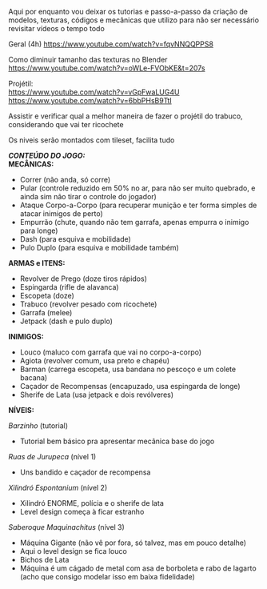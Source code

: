 Aqui por enquanto vou deixar os tutorias e passo-a-passo da criação de modelos, texturas, códigos e mecânicas que utilizo para não ser necessário revisitar vídeos o tempo todo  

Geral (4h) https://www.youtube.com/watch?v=fqvNNQQPPS8  

Como diminuir tamanho das texturas no Blender https://www.youtube.com/watch?v=oWLe-FVObKE&t=207s  

Projétil:  
https://www.youtube.com/watch?v=vGpFwaLUG4U  
https://www.youtube.com/watch?v=6bbPHsB9TtI  

Assistir e verificar qual a melhor maneira de fazer o projétil do trabuco, considerando que vai ter ricochete  

Os niveis serão montados com tileset, facilita tudo  

***CONTEÚDO DO JOGO:***  
**MECÂNICAS:**  
- Correr (não anda, só corre)  
- Pular (controle reduzido em 50% no ar, para não ser muito quebrado, e ainda sim não tirar o controle do jogador)  
- Ataque Corpo-a-Corpo (para recuperar munição e ter forma simples de atacar inimigos de perto)  
- Empurrão (chute, quando não tem garrafa, apenas empurra o inimigo para longe)  
- Dash (para esquiva e mobilidade)  
- Pulo Duplo (para esquiva e mobilidade também)  

**ARMAS e ITENS:**  
- Revolver de Prego (doze tiros rápidos)  
- Espingarda (rifle de alavanca)  
- Escopeta (doze)  
- Trabuco (revolver pesado com ricochete)  
- Garrafa (melee)  
- Jetpack (dash e pulo duplo)  

**INIMIGOS:**  
- Louco (maluco com garrafa que vai no corpo-a-corpo)  
- Agiota (revolver comum, usa preto e chapéu)  
- Barman (carrega escopeta, usa bandana no pescoço e um colete bacana)  
- Caçador de Recompensas (encapuzado, usa espingarda de longe)  
- Sherife de Lata (usa jetpack e dois revólveres)  

**NÍVEIS:**  

*Barzinho* (tutorial)  
- Tutorial bem básico pra apresentar mecânica base do jogo
  
*Ruas de Jurupeca* (nível 1)  
- Uns bandido e caçador de recompensa
  
*Xilindró Espontanium* (nível 2)  
- Xilindró ENORME, polícia e o sherife de lata  
- Level design começa à ficar estranho
  
*Saberoque Maquinachitus* (nível 3)  
- Máquina Gigante (não vê por fora, só talvez, mas em pouco detalhe)  
- Aqui o level design se fica louco   
- Bichos de Lata  
- Máquina é um cágado de metal com asa de borboleta e rabo de lagarto (acho que consigo modelar isso em baixa fidelidade)  
